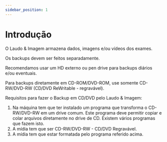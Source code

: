 ```yaml
---
sidebar_position: 1
---
```


# Introdução

O Laudo & Imagem armazena dados, imagens e/ou vídeos dos exames.

Os backups devem ser feitos separadamente.

Recomendamos usar um HD externo ou pen drive para backups diários
e/ou eventuais.

Para backups diretamente em CD-ROM/DVD-ROM, use somente CD-RW/DVD-RW
(CD/DVD ReWritable - regravável).

Requisitos para fazer o Backup em CD/DVD pelo Laudo & Imagem:

1. Na máquina tem que ter instalado um programa que transforma o
   CD-RW/DVD-RW em um drive comum.
   Este programa deve permitir copiar e colar arquivos diretamente no
   drive de CD.
   Existem vários programas que fazem isto.
2. A mídia tem que ser CD-RW/DVD-RW - CD/DVD Regravável.
3. A mídia tem que estar formatada pelo programa referido acima.